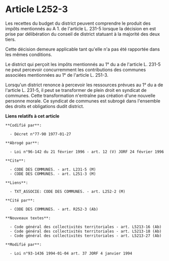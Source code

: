 # Article L252-3

Les recettes du budget du district peuvent comprendre le produit des impôts mentionnés au A 1. de l'article L. 231-5 lorsque
la décision en est prise par délibération du conseil de district statuant à la majorité des deux tiers.

Cette décision demeure applicable tant qu'elle n'a pas été rapportée dans les mêmes conditions.

Le district qui perçoit les impôts mentionnés au 1° du a de l'article L. 231-5 ne peut percevoir concurremment les
contributions des communes associées mentionnées au 1° de l'article L. 251-3.

Lorsqu'un district renonce à percevoir les ressources prévues au 1° du a de l'article L. 231-5, il peut se transformer de
plein droit en syndicat de communes. Cette transformation n'entraîne pas création d'une nouvelle personne morale. Ce syndicat
de communes est subrogé dans l'ensemble des droits et obligations dudit district.

**Liens relatifs à cet article**

	**Codifié par**:

	  - Décret n°77-90 1977-01-27

	**Abrogé par**:

	  - Loi n°96-142 du 21 février 1996 - art. 12 (V) JORF 24 février 1996

	**Cite**:

	  - CODE DES COMMUNES. - art. L231-5 (M)
	  - CODE DES COMMUNES. - art. L251-3 (M)

	**Liens**:

	  - TXT_ASSOCIE: CODE DES COMMUNES. - art. L252-2 (M)

	**Cité par**:

	  - CODE DES COMMUNES. - art. R252-3 (Ab)

	**Nouveaux textes**:

	  - Code général des collectivités territoriales - art. L5213-16 (Ab)
	  - Code général des collectivités territoriales - art. L5213-18 (Ab)
	  - Code général des collectivités territoriales - art. L5213-27 (Ab)

	**Modifié par**:

	  - Loi n°93-1436 1994-01-04 art. 37 JORF 4 janvier 1994
